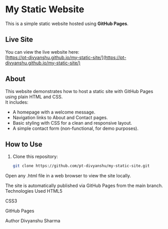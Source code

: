 # My Static Website

This is a simple static website hosted using **GitHub Pages**.

## Live Site

You can view the live website here:  
[https://pt-divyanshu.github.io/my-static-site/](https://pt-divyanshu.github.io/my-static-site/)

## About

This website demonstrates how to host a static site with GitHub Pages using plain HTML and CSS.  
It includes:

- A homepage with a welcome message.
- Navigation links to About and Contact pages.
- Basic styling with CSS for a clean and responsive layout.
- A simple contact form (non-functional, for demo purposes).

## How to Use

1. Clone this repository:
   ```bash
   git clone https://github.com/pt-divyanshu/my-static-site.git
Open any .html file in a web browser to view the site locally.

The site is automatically published via GitHub Pages from the main branch.
Technologies Used
HTML5

CSS3

GitHub Pages

Author
Divyanshu Sharma
